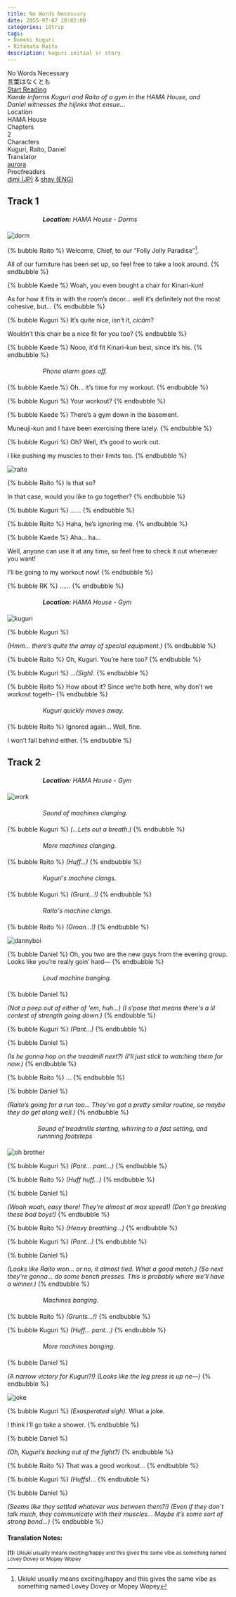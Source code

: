 ```yaml
---
title: No Words Necessary
date: 2055-07-07 20:02:00
categories: 18trip
tags:
- Domeki Kuguri
- Kitakata Raito
description: kuguri initial sr story
---
```


<head>
  <link rel="stylesheet" href="https://cdn.jsdelivr.net/npm/hexo-reference-mashiro@1.2.3/src/hint.min.css">
  <link rel="stylesheet" href="https://cdn.jsdelivr.net/gh/azurecrystalz/css@cdde00757833b4fb17258e1914fc04279a0d9f99/expressions.css ">
</head>

<div class="preview-wrapper reverse" style="--storyColor: #hex;--storyColor-rgb: r,g,b;--storyColor-h: hue;--storyColor-s: saturation%;--storyColor-l: lightness%;">
  <div class="grid-wrapper">
      <div class="preview-background" style="background-image: url('https://files.catbox.moe/ee8trs.png')"></div>
      <div class="preview-box" style="background: calc(var(--card-background) + 2%)">
          <div class="title-area">
              <div class="title-area__title">No Words Necessary</div>
              <div class="title-area__subtitle">言葉はなくとも</div>
              <div class="title-area__start"><a href="/2055/07/07/no-words-necessary/">Start Reading</a></div>
          </div>
          <div class="info-area">
              <div class="synopsis" style="width: 90%;">
                <i>Kaede informs Kuguri and Raito of a gym in the HAMA House, and Daniel witnesses the hijinks that ensue...</i>
              </div>
              <div class="info">
                  <div class="info-item season">
                      <div class="label">
                          Location
                      </div>
                      <div class="value">
                        HAMA House
                      </div>
                  </div>
                  <div class="info-item chapters">
                      <div class="label">
                          Chapters
                      </div>
                      <div class="value">
                          2
                      </div>
                  </div>
                  <div class="info-item characters">
                      <div class="label">
                          Characters
                      </div>
                      <div class="value">
                        Kuguri, Raito, Daniel
                      </div>
                  </div>
                  <div class="info-item tl">
                      <div class="label">
                          Translator
                      </div>
                      <div class="value">
                          <a href="https://twitter.com/azurecrystalz">aurora</a>
                      </div>
                  </div>
                  <div class="info-item pr">
                      <div class="label">
                          Proofreaders
                      </div>
                      <div class="value">
                         <a href="https://x.com/taatsums">dimi (JP)</a> & <a href="https://tumblr.com/starswallowingsea">shay (ENG)</a> 
                      </div>
                  </div>
              </div>
          </div>
      </div>
  </div>
</div>

<!-- more -->

<div style="margin-top: 3%">
  <style>
    .hint--error.hint--top-left:before, .hint--error.hint--top-right:before, .hint--error.hint--top:before {
    border-top-color: #6a3446;
    }
    .hint--error:after {
    background-color: #6a3446;
    text-shadow: 0 -1px 0px #592726;
    }
    [character] {
      --dark-mode: hsl(var(--hue), 30%, 30%);
      display: flex;
    }
    [character]::before {
      position: absolute;
      margin-left: 75px;
    }
    [character] p {
      max-width: calc(100% - 75px);
      margin-left: 75px;
      color: inherit;
    }
    :root[theme='dark'] [character] p {
      background: var(--dark-mode);
    }
    :root[theme='dark'] [character] p .thought {
      color: #9f9fff;
    }
    :root[theme='light'] [character] p {
      background: var(--light-mode);
    }
    [character] p:first-child {
      margin-top: 20px;
      border-top-left-radius: 0px;
    }
    [character] p:first-child::before {
      position: absolute;
      left: 0;
    }
    [character]::after {
      display: none;
      left: 65px;
      top: 37px;
    }
    .msr-narration {
      display: flex;
      align-items: center;
      margin: 20px 0px;
      gap: 5px;
    }
    .msr-narration::before {
      content: "";
      display: inline-block;
      background: var(--article-text);
      height: 1px;
      width: 15%;
    }
    .msr-narration p {
      margin: 0;
    }
    .hint--error:after {
      background-color: #374A5D;
      text-shadow: 0 -1px 0px #23384C;
    }
    [character="RK"]::before {
      content: "Kuguri & Raito"
    }
    @media (max-width: 650px) {
    [character] p {
        margin:0 0 .4em 65px;
        padding: .72em;
        margin-left: 55px !important;
    }
    [character]::before,[character][hidden]::before,[character][unknown]::before {
        margin-left: 70px;
        margin-left: 55px !important;
    }
  }    
    [character="Anzu"] {
      --color: #ffb6da;
      --hue: 330.4;
      --name: "Anzu";
      --charahead: url("https://cdn.jsdelivr.net/gh/toujokaname/images@main/icons/anzu_charahead.png");
  }    
  </style>

<h2>Track 1</h2>

<div class="msr-narration">
<p><i><b>Location:</b> HAMA House - Dorms</i></p>
</div>

![dorm](https://files.catbox.moe/3vlx99.PNG)

{% bubble Raito %}
Welcome, Chief, to our “Folly Jolly Paradise”[^1].

All of our furniture has been set up, so feel free to take a look around.
{% endbubble %}

{% bubble Kaede %}
Woah, you even bought a chair for Kinari-kun!

As for how it fits in with the room’s decor… well it’s definitely not the most cohesive, but…
{% endbubble %}

{% bubble Kuguri %}
It’s quite nice, isn’t it, <i>cicám</i>?

Wouldn’t this chair be a nice fit for you too?
{% endbubble %}

{% bubble Kaede %}
Nooo, it’d fit Kinari-kun best, since it’s his.
{% endbubble %}

<div class="msr-narration">
<p><i>Phone alarm goes off.</i></p>
</div>

{% bubble Kaede %}
Oh… it’s time for my workout.
{% endbubble %}

{% bubble Kuguri %}
Your workout?
{% endbubble %}

{% bubble Kaede %}
There’s a gym down in the basement.

Muneuji-kun and I have been exercising there lately.
{% endbubble %}

{% bubble Kuguri %}
Oh? Well, it’s good to work out.

I like pushing my muscles to their limits too.
{% endbubble %}

![raito](https://files.catbox.moe/56rkoh.PNG)

{% bubble Raito %}
Is that so?

In that case, would you like to go together?
{% endbubble %}

{% bubble Kuguri %}
……
{% endbubble %}

{% bubble Raito %}
Haha, he’s ignoring me.
{% endbubble %}

{% bubble Kaede %}
Aha… ha…

Well, anyone can use it at any time, so feel free to check it out whenever you want!

I’ll be going to my workout now!
{% endbubble %}

{% bubble RK %}
……
{% endbubble %}

<div class="msr-narration">
<p><i><b>Location:</b> HAMA House - Gym</i></p>
</div>

![kuguri](https://files.catbox.moe/vhl60t.PNG)

{% bubble Kuguri %}
<th><i>(Hmm… there’s quite the array of special equipment.)</i></th>
{% endbubble %}

{% bubble Raito %}
Oh, Kuguri. You’re here too?
{% endbubble %}

{% bubble Kuguri %}
…<em>(Sigh)</em>.
{% endbubble %}

{% bubble Raito %}
How about it? Since we’re both here, why don’t we workout togeth–
{% endbubble %}

<div class="msr-narration">
<p><i>Kuguri quickly moves away.</i></p>
</div>

{% bubble Raito %}
Ignored again… Well, fine.

I won’t fall behind either.
{% endbubble %}

<h2>Track 2</h2>

<div class="msr-narration">
<p><i><b>Location:</b> HAMA House - Gym</i></p>
</div>

![work](https://files.catbox.moe/bez9sq.PNG)

<div class="msr-narration">
<p><i>Sound of machines clanging.</i></p>
</div>

{% bubble Kuguri %}
*(...Lets out a breath.)*
{% endbubble %}

<div class="msr-narration">
<p><i>More machines clanging.</i></p>
</div>

{% bubble Raito %}
*(Huff…)*
{% endbubble %}

<div class="msr-narration">
<p><i>Kuguri's machine clangs.</i></p>
</div>

{% bubble Kuguri %}
*(Grunt…!)*
{% endbubble %}

<div class="msr-narration">
<p><i>Raito's machine clangs.</i></p>
</div>

{% bubble Raito %}
*(Groan…!)*
{% endbubble %}

![dannyboi](https://files.catbox.moe/zv7xuu.PNG)

{% bubble Daniel %}
Oh, you two are the new guys from the evening group. Looks like you’re really goin’ hard—
{% endbubble %}

<div class="msr-narration">
<p><i>Loud machine banging.</i></p>
</div>

{% bubble Daniel %}
<th><i>(Not a peep out of either of ‘em, huh…)</i></th>

<th><i>(I s‘pose that means there's a lil contest of strength going down.)</i></th>
{% endbubble %}

{% bubble Kuguri %}
*(Pant…)*
{% endbubble %}

{% bubble Daniel %}
<th><i>(Is he gonna hop on the treadmill next?)</i></th>

<th><i>(I’ll just stick to watching them for now.)</i></th>
{% endbubble %}

{% bubble Raito %}
…
{% endbubble %}

{% bubble Daniel %}
<th><i>(Raito’s going for a run too… They’ve got a pretty similar routine, so maybe they do get along well.)</i></th>
{% endbubble %}

<div class="msr-narration">
<p><i>Sound of treadmills starting, whirring to a fast setting, and runnning footsteps</i></p>
</div>

![oh brother](https://files.catbox.moe/z3k8mq.PNG)

{% bubble Kuguri %}
*(Pant… pant…)*
{% endbubble %}

{% bubble Raito %}
*(Huff huff…)*
{% endbubble %}

{% bubble Daniel %}
<th><i>(Woah woah, easy there! They’re almost at max speed!)</i></th>

<th><i>(Don’t go breaking these bad boys!)</i></th>
{% endbubble %}

{% bubble Raito %}
*(Heavy breathing…)*
{% endbubble %}

{% bubble Kuguri %}
*(Pant…)*
{% endbubble %}

{% bubble Daniel %}
<th><i>(Looks like Raito won… or no, it almost tied. What a good match.)</i></th>

<th><i>(So next they’re gonna… do some bench presses. This is probably where we’ll have a winner.)</i></th>
{% endbubble %}

<div class="msr-narration">
<p><i>Machines banging.</i></p>
</div>

{% bubble Raito %}
*(Grunts…!)*
{% endbubble %}

{% bubble Kuguri %}
*(Huff… pant…)*
{% endbubble %}

<div class="msr-narration">
<p><i>More machines banging.</i></p>
</div>

{% bubble Daniel %}
<th><i>(A narrow victory for Kuguri?!)</i></th>

<th><i>(Looks like the leg press is up ne—)</i></th>
{% endbubble %}

![joke](https://files.catbox.moe/nbrhig.PNG)

{% bubble Kuguri %}
*(Exasperated sigh)*. What a joke.

I think I’ll go take a shower.
{% endbubble %}

{% bubble Daniel %}
<th><i>(Oh, Kuguri’s backing out of the fight?)</i></th>
{% endbubble %}

{% bubble Raito %}
That was a good workout…
{% endbubble %}

{% bubble Kuguri %}
*(Huffs)*...
{% endbubble %}

{% bubble Daniel %}
<th><i>(Seems like they settled whatever was between them?!)</i></th>

<th><i>(Even if they don’t talk much, they communicate with their muscles… Maybe it’s some sort of strong bond…)</i></th>
{% endbubble %}

<h4>Translation Notes:</h4>

<sup>**(1):** Ukiuki usually means exciting/happy and this gives the same vibe as something named Lovey Dovey or Mopey Wopey</sup>

[^1]: Ukiuki usually means exciting/happy and this gives the same vibe as something named Lovey Dovey or Mopey Wopey


  <!-- CONTENT GOES HERE -->

  <!-- 
  SPEECH BUBBLE FORMAT: 
  {% bubble [CHARACTER_FIRST_NAME] [ATTRIBUTE(optional)]}
    DIALOGUE TEXT HERE

    ADD A LINE SPACE FOR A NEW LINE

    <th>EMBED THOUGHT DIALOGUE WITH THESE TAGS</th>
  {% endbubble %}
  -->

  </div>
